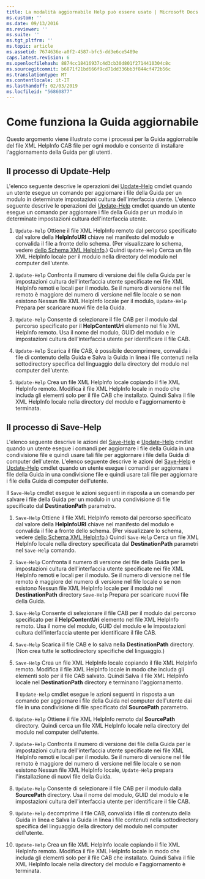 ```yaml
---
title: La modalità aggiornabile Help può essere usato | Microsoft Docs
ms.custom: ''
ms.date: 09/13/2016
ms.reviewer: ''
ms.suite: ''
ms.tgt_pltfrm: ''
ms.topic: article
ms.assetid: 7674636e-a0f2-4587-bfc5-dd3e6ce5489e
caps.latest.revision: 6
ms.openlocfilehash: 8874cc18416937c4d3cb30d801f2714410304c8c
ms.sourcegitcommit: b6871f21bd666f9cd71dd336bb3f844cf472b56c
ms.translationtype: MT
ms.contentlocale: it-IT
ms.lasthandoff: 02/03/2019
ms.locfileid: "56860877"
---
```

# <a name="how-updatable-help-works"></a>Come funziona la Guida aggiornabile

Questo argomento viene illustrato come i processi per la Guida aggiornabile del file XML HelpInfo CAB file per ogni modulo e consente di installare l'aggiornamento della Guida per gli utenti.

## <a name="the-update-help-process"></a>Il processo di Update-Help

L'elenco seguente descrive le operazioni dei [Update-Help](/powershell/module/Microsoft.PowerShell.Core/Update-Help) cmdlet quando un utente esegue un comando per aggiornare i file della Guida per un modulo in determinate impostazioni cultura dell'interfaccia utente.
L'elenco seguente descrive le operazioni dei [Update-Help](/powershell/module/Microsoft.PowerShell.Core/Update-Help) cmdlet quando un utente esegue un comando per aggiornare i file della Guida per un modulo in determinate impostazioni cultura dell'interfaccia utente.

1. `Update-Help` Ottiene il file XML HelpInfo remoto dal percorso specificato dal valore della **HelpInfoURI** chiave nel manifesto del modulo e convalida il file a fronte dello schema. (Per visualizzare lo schema, vedere [dello Schema XML HelpInfo](./helpinfo-xml-schema.md).) Quindi `Update-Help` Cerca un file XML HelpInfo locale per il modulo nella directory del modulo nel computer dell'utente.

2. `Update-Help` Confronta il numero di versione dei file della Guida per le impostazioni cultura dell'interfaccia utente specificate nei file XML HelpInfo remoti e locali per il modulo. Se il numero di versione nel file remoto è maggiore del numero di versione nel file locale o se non esistono Nessun file XML HelpInfo locale per il modulo, `Update-Help` Prepara per scaricare nuovi file della Guida.

3. `Update-Help` Consente di selezionare il file CAB per il modulo dal percorso specificato per il **HelpContentUri** elemento nel file XML HelpInfo remoto. Usa il nome del modulo, GUID del modulo e le impostazioni cultura dell'interfaccia utente per identificare il file CAB.

4. `Update-Help` Scarica il file CAB, è possibile decomprimere, convalida i file di contenuto della Guida e Salva la Guida in linea i file contenuti nella sottodirectory specifica del linguaggio della directory del modulo nel computer dell'utente.

5. `Update-Help` Crea un file XML HelpInfo locale copiando il file XML HelpInfo remoto. Modifica il file XML HelpInfo locale in modo che includa gli elementi solo per il file CAB che installato. Quindi Salva il file XML HelpInfo locale nella directory del modulo e l'aggiornamento è terminata.

## <a name="the-save-help-process"></a>Il processo di Save-Help

L'elenco seguente descrive le azioni del [Save-Help](/powershell/module/Microsoft.PowerShell.Core/Save-Help) e [Update-Help](/powershell/module/Microsoft.PowerShell.Core/Update-Help) cmdlet quando un utente esegue i comandi per aggiornare i file della Guida in una condivisione file e quindi usare tali file per aggiornare i file della Guida di computer dell'utente.
L'elenco seguente descrive le azioni del [Save-Help](/powershell/module/Microsoft.PowerShell.Core/Save-Help) e [Update-Help](/powershell/module/Microsoft.PowerShell.Core/Update-Help) cmdlet quando un utente esegue i comandi per aggiornare i file della Guida in una condivisione file e quindi usare tali file per aggiornare i file della Guida di computer dell'utente.

Il `Save-Help` cmdlet esegue le azioni seguenti in risposta a un comando per salvare i file della Guida per un modulo in una condivisione di file specificato dal **DestinationPath** parametro.

1. `Save-Help` Ottiene il file XML HelpInfo remoto dal percorso specificato dal valore della **HelpInfoURI** chiave nel manifesto del modulo e convalida il file a fronte dello schema. (Per visualizzare lo schema, vedere [dello Schema XML HelpInfo](./helpinfo-xml-schema.md).) Quindi `Save-Help` Cerca un file XML HelpInfo locale nella directory specificata dal **DestinationPath** parametri nel `Save-Help` comando.

2. `Save-Help` Confronta il numero di versione dei file della Guida per le impostazioni cultura dell'interfaccia utente specificate nei file XML HelpInfo remoti e locali per il modulo. Se il numero di versione nel file remoto è maggiore del numero di versione nel file locale o se non esistono Nessun file XML HelpInfo locale per il modulo nel **DestinationPath** directory `Save-Help` Prepara per scaricare nuovi file della Guida.

3. `Save-Help` Consente di selezionare il file CAB per il modulo dal percorso specificato per il **HelpContentUri** elemento nel file XML HelpInfo remoto. Usa il nome del modulo, GUID del modulo e le impostazioni cultura dell'interfaccia utente per identificare il file CAB.

4. `Save-Help` Scarica il file CAB e lo salva nella **DestinationPath** directory. (Non crea tutte le sottodirectory specifiche del linguaggio.)

5. `Save-Help` Crea un file XML HelpInfo locale copiando il file XML HelpInfo remoto. Modifica il file XML HelpInfo locale in modo che includa gli elementi solo per il file CAB salvato. Quindi Salva il file XML HelpInfo locale nel **DestinationPath** directory e terminano l'aggiornamento.

   Il `Update-Help` cmdlet esegue le azioni seguenti in risposta a un comando per aggiornare i file della Guida nel computer dell'utente dai file in una condivisione di file specificato dal **SourcePath** parametro.

1. `Update-Help` Ottiene il file XML HelpInfo remoto dal **SourcePath** directory. Quindi cerca un file XML HelpInfo locale nella directory del modulo nel computer dell'utente.

2. `Update-Help` Confronta il numero di versione dei file della Guida per le impostazioni cultura dell'interfaccia utente specificate nei file XML HelpInfo remoti e locali per il modulo. Se il numero di versione nel file remoto è maggiore del numero di versione nel file locale o se non esistono Nessun file XML HelpInfo locale, `Update-Help` prepara l'installazione di nuovi file della Guida.

3. `Update-Help` Consente di selezionare il file CAB per il modulo dalla **SourcePath** directory. Usa il nome del modulo, GUID del modulo e le impostazioni cultura dell'interfaccia utente per identificare il file CAB.

4. `Update-Help` decomprime il file CAB, convalida i file di contenuto della Guida in linea e Salva la Guida in linea i file contenuti nella sottodirectory specifica del linguaggio della directory del modulo nel computer dell'utente.

5. `Update-Help` Crea un file XML HelpInfo locale copiando il file XML HelpInfo remoto. Modifica il file XML HelpInfo locale in modo che includa gli elementi solo per il file CAB che installato. Quindi Salva il file XML HelpInfo locale nella directory del modulo e l'aggiornamento è terminata.